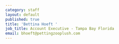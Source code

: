 ```yaml
---
category: staff
layout: default
published: true
title: 'Bettina Hoeft '
job_title: Account Executive - Tampa Bay Florida
email: bhoeft@pettingzooplush.com
---
```

